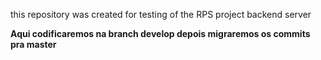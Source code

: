 this repository was created for testing of the RPS project backend server

<b> Aqui codificaremos na branch develop depois migraremos os commits pra master </b>
